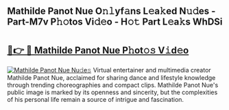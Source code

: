 ## Mathilde Panot Nue O𝚗𝚕yf𝚊ns L𝚎a𝚔ed N𝚞𝚍es - Part-M7v P𝚑𝚘tos Vi𝚍𝚎o - H𝚘𝚝 Part L𝚎a𝚔s WhDSi

# <h2><a href="http://kf53yzg.oniu.top/?m=Mathilde+Panot+Nue">🔗👉 🔴 Mathilde Panot Nue P𝚑ot𝚘𝚜 V𝚒d𝚎o</a></h2>

[![Mathilde Panot Nue Nu𝚍e𝚜](https://i.imgur.com/0qMVB7G.gif)](http://kf53yzg.oniu.top/?m=Mathilde+Panot+Nue)
Virtual entertainer and multimedia creator Mathilde Panot Nue, acclaimed for sharing dance and lifestyle knowledge through trending choreographies and compact clips. Mathilde Panot Nue's public image is marked by its openness and sincerity, but the complexities of his personal life remain a source of intrigue and fascination.  
